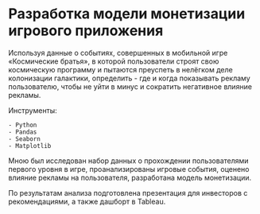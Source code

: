 # Разработка модели монетизации игрового приложения

Используя данные о событиях, совершенных в мобильной игре «Космические братья», в которой пользователи строят свою космическую программу и пытаются преуспеть в нелёгком деле колонизации галактики, определить - где и когда показывать рекламу пользователю, чтобы не уйти в минус и сократить негативное влияние рекламы.


Инструменты:

	- Python
	- Pandas
	- Seaborn
	- Matplotlib


Мною был исследован набор данных о прохождении пользователями первого уровня в игре, проанализированы игровые события, оценено влияние рекламы на пользователя, разработана модель монетизации. 

По результатам анализа подготовлена презентация для инвесторов с рекомендациями, а также дашборт в Tableau. 